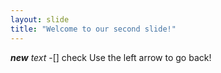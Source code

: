 ```yaml
---
layout: slide
title: "Welcome to our second slide!"
---
```

_**new** text_
-[] check
Use the left arrow to go back!
